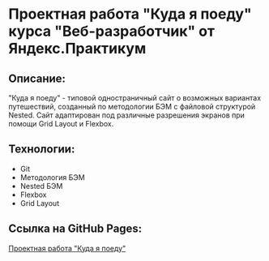 # Проектная работа "Куда я поеду" курса "Веб-разработчик" от Яндекс.Практикум

## Описание:

"Куда я поеду" - типовой одностраничный сайт о возможных вариантах путешествий, созданный по методологии БЭМ с файловой структурой Nested. Сайт адаптирован под различные разрешения экранов при помощи Grid Layout и Flexbox.

## Технологии:

* Git
* Методология БЭМ
* Nested БЭМ
* Flexbox
* Grid Layout

## Ссылка на GitHub Pages:

[Проектная работа "Куда я поеду"]()